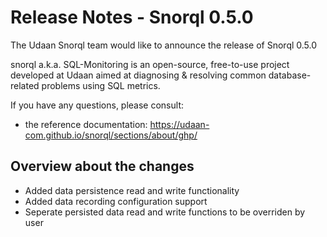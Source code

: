 # Release Notes - Snorql 0.5.0
The Udaan Snorql team would like to announce the release of Snorql 0.5.0

snorql a.k.a. SQL-Monitoring is an open-source, free-to-use project developed at Udaan aimed at diagnosing & resolving common database-related problems using SQL metrics.

If you have any questions, please consult:
- the reference documentation: https://udaan-com.github.io/snorql/sections/about/ghp/

## Overview about the changes
- Added data persistence read and write functionality
- Added data recording configuration support
- Seperate persisted data read and write functions to be overriden by user